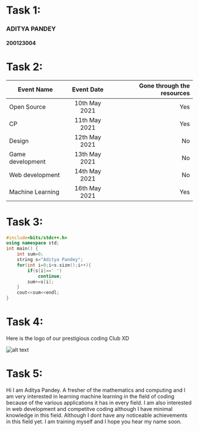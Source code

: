 # Task 1:
### ADITYA PANDEY
#### 200123004

# Task 2:

|Event Name	| Event Date	|Gone through the resources|
|  --------	|:-----------:| ---------------:|
|Open Source|10th May 2021|Yes|
|CP		      |11th May 2021|Yes|
|Design|12th May 2021|No|
|Game development|13th May 2021|No|
|Web development|14th May 2021|No|
|Machine Learning|16th May 2021|Yes|

# Task 3:

```C++
#include<bits/stdc++.h>
using namespace std;
int main() {
	int sum=0;
	string s="Aditya Pandey";
	for(int i=0;i<s.size();i++){
		if(s[i]==' ')
			continue;
		sum+=s[i];
	}
	cout<<sum<<endl;
}
```

# Task 4:

Here is the logo of our prestigious coding Club XD

![alt text](https://www.iitg.ac.in/stud/gymkhana/technical/assets/img/resources/codingclubLogo.png)

# Task 5:
Hi I am Aditya Pandey. A fresher of the mathematics and computing and I am very interested in learning machine learning in the field of coding because of the 
various applications it has in every field. I am also interested in web development and competitve coding although I have minimal knowledge in this field.
Although I dont have any noticeable achievements in this field yet. I am training myself and I hope you hear my name soon.
	
